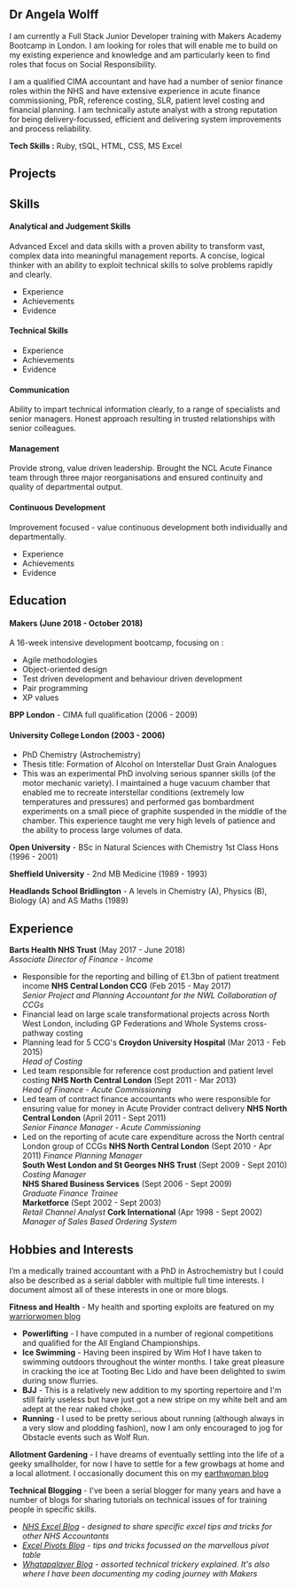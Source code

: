 ## Dr Angela Wolff

I am currently a Full Stack Junior Developer training with Makers Academy Bootcamp in London. I am looking for roles that will enable me to build on my existing experience and knowledge and am particularly keen to find roles that focus on Social Responsibility.

I am a qualified CIMA accountant and have had a number of senior finance roles within the NHS and have extensive experience in acute finance commissioning, PbR, reference costing, SLR, patient level costing and financial planning. I am technically astute analyst with a strong reputation for being delivery-focussed, efficient and delivering system improvements and process reliability. 

**Tech Skills :** Ruby, tSQL, HTML, CSS, MS Excel

## Projects

## Skills

#### Analytical and Judgement Skills

Advanced Excel and data skills with a proven ability to transform vast, complex data into meaningful management reports. A concise, logical thinker with an ability to exploit technical skills to solve problems rapidly and clearly.

- Experience
- Achievements
- Evidence

#### Technical Skills

- Experience
- Achievements
- Evidence

#### Communication

Ability to impart technical information clearly, to a range of specialists and senior managers. Honest approach resulting in trusted relationships with senior colleagues.

#### Management

Provide strong, value driven leadership. Brought the NCL Acute Finance team through three major reorganisations and ensured continuity and quality of departmental output.

#### Continuous Development

Improvement focused - value continuous development both individually and departmentally.

- Experience
- Achievements
- Evidence

## Education

#### Makers (June 2018 - October 2018)

A 16-week intensive development bootcamp, focusing on :

- Agile methodologies
- Object-oriented design
- Test driven development and behaviour driven development
- Pair programming
- XP values

**BPP London** - CIMA full qualification (2006 - 2009)

#### University College London (2003 - 2006)

- PhD Chemistry (Astrochemistry)
- Thesis title: Formation of Alcohol on Interstellar Dust Grain Analogues
- This was an experimental PhD involving serious spanner skills (of the motor mechanic variety). I maintained a huge vacuum chamber that enabled me to recreate interstellar conditions (extremely low temperatures and pressures) and performed gas bombardment experiments on a small piece of graphite suspended in the middle of the chamber. This experience taught me very high levels of patience and the ability to process large volumes of data.

**Open University** - BSc in Natural Sciences with Chemistry 1st Class Hons (1996 - 2001)

**Sheffield University** - 2nd MB Medicine (1989 - 1993)

**Headlands School Bridlington** - A levels in Chemistry (A), Physics (B), Biology (A) and AS Maths (1989)

## Experience

**Barts Health NHS Trust** (May 2017 - June 2018)    
*Associate Director of Finance - Income* 
- Responsible for the reporting and billing of £1.3bn of patient treatment income
**NHS Central London CCG** (Feb 2015 - May 2017)   
*Senior Project and Planning Accountant for the NWL Collaboration of CCGs*  
- Financial lead on large scale transformational projects across North West London, including GP Federations and Whole Systems cross-pathway costing 
- Planning lead for 5 CCG's 
**Croydon University Hospital** (Mar 2013 - Feb 2015)   
*Head of Costing*
- Led team responsible for reference cost production and patient level costing
**NHS North Central London** (Sept 2011 - Mar 2013)   
*Head of Finance - Acute Commissioning*  
- Led team of contract finance accountants who were responsible for ensuring value for money in Acute Provider contract delivery
**NHS North Central London** (April 2011 - Sept 2011)   
*Senior Finance Manager - Acute Commissioning*
- Led on the reporting of acute care expenditure across the North central London group of CCGs
**NHS North Central London** (Sept 2010 - Apr 2011)
*Finance Planning Manager*  
**South West London and St Georges NHS Trust** (Sept 2009 - Sept 2010)   
*Costing Manager*  
**NHS Shared Business Services** (Sept 2006 - Sept 2009)   
*Graduate Finance Trainee*  
**Marketforce** (Sept 2002 - Sept 2003)   
*Retail Channel Analyst* 
**Cork International** (Apr 1998 - Sept 2002)   
*Manager of Sales Based Ordering System* 

## Hobbies and Interests
I’m a medically trained accountant with a PhD in Astrochemistry but I could also be described as a serial dabbler with multiple full time interests.
I document almost all of these interests in one or more blogs.

**Fitness and Health** - My health and sporting exploits are featured on my [warriorwomen blog](http://warriorwomen.co.uk)
- **Powerlifting** - I have computed in a number of regional competitions and qualified for the All England Championships.
- **Ice Swimming** - Having been inspired by Wim Hof I have taken to swimming outdoors throughout the winter months. I take great pleasure in cracking the ice at Tooting Bec Lido and have been delighted to swim during snow flurries.
- **BJJ** - This is a relatively new addition to my sporting repertoire and I'm still fairly useless but have just got a new stripe on my white belt and am adept at the rear naked choke....
- **Running** - I used to be pretty serious about running (although always in a very slow and plodding fashion), now I am only encouraged to jog for Obstacle events such as Wolf Run.

**Allotment Gardening** - I have dreams of eventually settling into the life of a geeky smallholder, for now I have to settle for a few growbags at home and a local allotment. I occasionally document this on my [earthwoman blog](http://earthwoman.co.uk)

**Technical Blogging** - I've been a serial blogger for many years and have a number of blogs for sharing tutorials on technical issues of for training people in specific skills.

- *[NHS Excel Blog](http://nhsexcel.com) - designed to share specific excel tips and tricks for other NHS Accountants*
- *[Excel Pivots Blog](http://excelpivots.com) - tips and tricks focussed on the marvellous pivot table*
- *[Whatapalaver Blog](http://whatapalaver.co.uk) - assorted technical trickery explained. It's also where I have been documenting my coding journey with Makers*
